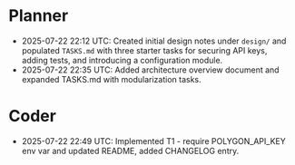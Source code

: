 # Planner
- 2025-07-22 22:12 UTC: Created initial design notes under `design/` and populated `TASKS.md` with three starter tasks for securing API keys, adding tests, and introducing a configuration module.
- 2025-07-22 22:35 UTC: Added architecture overview document and expanded TASKS.md with modularization tasks.

# Coder
- 2025-07-22 22:49 UTC: Implemented T1 - require POLYGON_API_KEY env var and updated README, added CHANGELOG entry.

